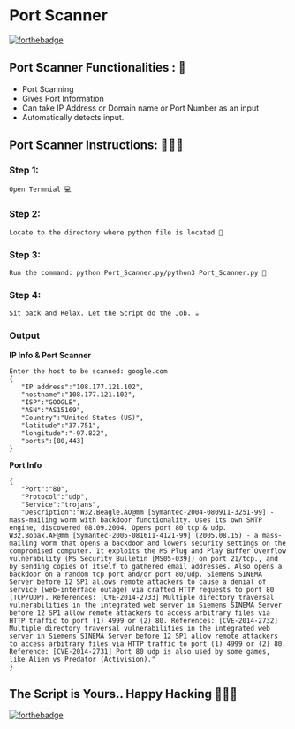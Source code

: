 # <b>Port Scanner</b>

[![forthebadge](https://forthebadge.com/images/badges/made-with-python.svg)](https://forthebadge.com)

## Port Scanner Functionalities : 🚀

- Port Scanning
- Gives Port Information
- Can take IP Address or Domain name or Port Number as an input
- Automatically detects input.

## Port Scanner Instructions: 👨🏻‍💻

### Step 1:

    Open Termnial 💻

### Step 2:

    Locate to the directory where python file is located 📂

### Step 3:

    Run the command: python Port_Scanner.py/python3 Port_Scanner.py 🧐

### Step 4:

    Sit back and Relax. Let the Script do the Job. ☕

### Output

**IP Info & Port Scanner**

```
Enter the host to be scanned: google.com
{
   "IP address":"108.177.121.102",
   "hostname":"108.177.121.102",
   "ISP":"GOOGLE",
   "ASN":"AS15169",
   "Country":"United States (US)",
   "latitude":"37.751",
   "longitude":"-97.822",
   "ports":[80,443]
}
```

**Port Info**

```
{
   "Port":"80",
   "Protocol":"udp",
   "Service":"trojans",
   "Description":"W32.Beagle.AO@mm [Symantec-2004-080911-3251-99] - mass-mailing worm with backdoor functionality. Uses its own SMTP engine, discovered 08.09.2004. Opens port 80 tcp & udp. W32.Bobax.AF@mm [Symantec-2005-081611-4121-99] (2005.08.15) - a mass-mailing worm that opens a backdoor and lowers security settings on the compromised computer. It exploits the MS Plug and Play Buffer Overflow vulnerability (MS Security Bulletin [MS05-039]) on port 21/tcp., and by sending copies of itself to gathered email addresses. Also opens a backdoor on a random tcp port and/or port 80/udp. Siemens SINEMA Server before 12 SP1 allows remote attackers to cause a denial of service (web-interface outage) via crafted HTTP requests to port 80 (TCP/UDP). References: [CVE-2014-2733] Multiple directory traversal vulnerabilities in the integrated web server in Siemens SINEMA Server before 12 SP1 allow remote attackers to access arbitrary files via HTTP traffic to port (1) 4999 or (2) 80. References: [CVE-2014-2732] Multiple directory traversal vulnerabilities in the integrated web server in Siemens SINEMA Server before 12 SP1 allow remote attackers to access arbitrary files via HTTP traffic to port (1) 4999 or (2) 80. Reference: [CVE-2014-2731] Port 80 udp is also used by some games, like Alien vs Predator (Activision)."
}
```

## The Script is Yours.. Happy Hacking 👨🏻‍💻

[![forthebadge](https://forthebadge.com/images/badges/built-with-love.svg)](https://forthebadge.com)

